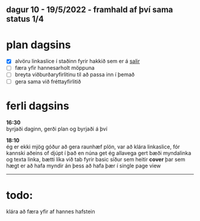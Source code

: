 dagur 10 - 19/5/2022 - framhald af því sama
**status 1/4**
---

# plan dagsins

- [x] alvöru linkaslice í staðinn fyrir hakkið sem er á [salir](../pages/salir/[basic].tsx)
- [ ] færa yfir hannesarholt möppuna
- [ ] breyta viðburðaryfirlitinu til að passa inn í þemað
- [ ] gera sama við fréttayfirlitið

# ferli dagsins
**16:30**  
byrjaði daginn, gerði plan og byrjaði á því


**18:10**  
ég er ekki mjög góður að gera raunhæf plön, var að klára linkaslice, fór kannski aðeins of djúpt í það en núna get ég allavega gert bæði myndalinka og texta linka, bætti líka við tab fyrir basic síður sem heitir **cover** þar sem hægt er að hafa myndir án þess að hafa þær í single page view

---

# todo:
klára að færa yfir af hannes hafstein